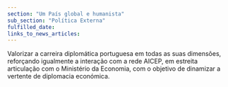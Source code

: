 ```yaml
---
section: "Um País global e humanista"
sub_section: "Política Externa"
fulfilled_date:
links_to_news_articles:
---
```


Valorizar a carreira diplomática portuguesa em todas as suas dimensões, reforçando igualmente a interação com a rede AICEP, em estreita articulação com o Ministério da Economia, com o objetivo de dinamizar a vertente de diplomacia económica.